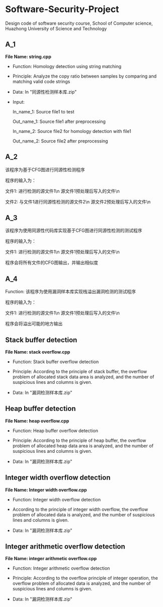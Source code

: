 # Software-Security-Project
Design code of software security course, School of Computer science, Huazhong University of Science and Technology

## A_1

**File Name: string.cpp**

- Function: Homology detection using string matching

- Principle: Analyze the copy ratio between samples by comparing and matching valid code strings

- Data: In "同源性检测样本库.zip"

- Input:

	In\_name_1: Source file1 to test  
	
	Out\_name_1: Source file1 after preprocessing

	In\_name_2: Source file2 for homology detection with file1
	
	Out\_name_2: Source file2 after preprocessing

## A_2
该程序为基于CFG图进行同源性检测程序

程序的输入为：

文件1: 进行检测的源文件1\n 源文件1预处理后写入的文件\n

文件2: 与文件1进行同源性检测的源文件2\n 源文件2预处理后写入的文件\n

## A_3
该程序为使用同源性代码库实现基于CFG图进行同源性检测的测试程序

程序的输入为：

文件1: 进行检测的源文件1\n 源文件1预处理后写入的文件\n

程序会将所有文件的CFG图输出，并输出相似度

## A_4

Function: 
该程序为使用漏洞样本库实现栈溢出漏洞检测的测试程序

程序的输入为：

文件1: 进行检测的源文件1\n 源文件1预处理后写入的文件\n

程序会将溢出可能的地方输出


## Stack buffer detection

**File Name: stack overflow.cpp**

- Function: Stack buffer overflow detection

- Principle: According to the principle of stack buffer, the overflow problem of allocated stack data area is analyzed, and the number of suspicious lines and columns is given.

- Data: In "漏洞检测样本库.zip"

## Heap buffer detection

**File Name: heap overflow.cpp**

- Function: Heap buffer overflow detection

- Principle: According to the principle of heap buffer, the overflow problem of allocated heap data area is analyzed, and the number of suspicious lines and columns is given.

- Data: In "漏洞检测样本库.zip"

## Integer width overflow detection

**File Name: Integer width overflow.cpp**

- Function: Integer width overflow detection

- According to the principle of integer width overflow, the overflow problem of allocated data is analyzed, and the number of suspicious lines and columns is given.

- Data: In "漏洞检测样本库.zip"

## Integer arithmetic overflow detection

**File Name: integer arithmetic overflow.cpp**

- Function: Integer arithmetic overflow detection

- Principle: According to the overflow principle of integer operation, the overflow problem of allocated data is analyzed, and the number of suspicious lines and columns is given.

- Data: In "漏洞检测样本库.zip"
